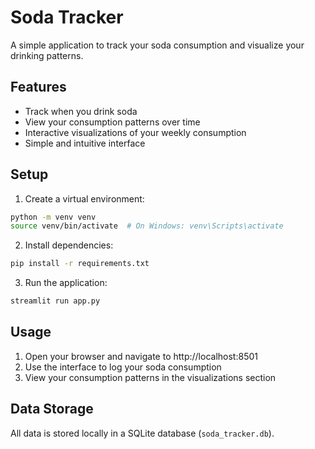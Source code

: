 # Soda Tracker

A simple application to track your soda consumption and visualize your drinking patterns.

## Features

- Track when you drink soda
- View your consumption patterns over time
- Interactive visualizations of your weekly consumption
- Simple and intuitive interface

## Setup

1. Create a virtual environment:
```bash
python -m venv venv
source venv/bin/activate  # On Windows: venv\Scripts\activate
```

2. Install dependencies:
```bash
pip install -r requirements.txt
```

3. Run the application:
```bash
streamlit run app.py
```

## Usage

1. Open your browser and navigate to http://localhost:8501
2. Use the interface to log your soda consumption
3. View your consumption patterns in the visualizations section

## Data Storage

All data is stored locally in a SQLite database (`soda_tracker.db`). 